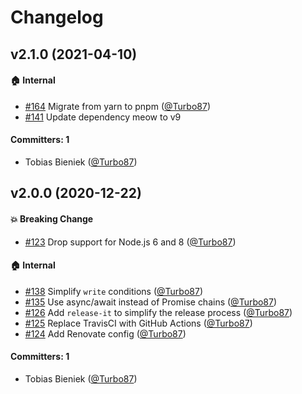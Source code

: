 # Changelog

## v2.1.0 (2021-04-10)

#### :house: Internal
* [#164](https://github.com/Turbo87/auto-dist-tag/pull/164) Migrate from yarn to pnpm ([@Turbo87](https://github.com/Turbo87))
* [#141](https://github.com/Turbo87/auto-dist-tag/pull/141) Update dependency meow to v9

#### Committers: 1
- Tobias Bieniek ([@Turbo87](https://github.com/Turbo87))

## v2.0.0 (2020-12-22)

#### :boom: Breaking Change
* [#123](https://github.com/Turbo87/auto-dist-tag/pull/123) Drop support for Node.js 6 and 8 ([@Turbo87](https://github.com/Turbo87))

#### :house: Internal
* [#138](https://github.com/Turbo87/auto-dist-tag/pull/138) Simplify `write` conditions ([@Turbo87](https://github.com/Turbo87))
* [#135](https://github.com/Turbo87/auto-dist-tag/pull/135) Use async/await instead of Promise chains ([@Turbo87](https://github.com/Turbo87))
* [#126](https://github.com/Turbo87/auto-dist-tag/pull/126) Add `release-it` to simplify the release process ([@Turbo87](https://github.com/Turbo87))
* [#125](https://github.com/Turbo87/auto-dist-tag/pull/125) Replace TravisCI with GitHub Actions ([@Turbo87](https://github.com/Turbo87))
* [#124](https://github.com/Turbo87/auto-dist-tag/pull/124) Add Renovate config ([@Turbo87](https://github.com/Turbo87))

#### Committers: 1
- Tobias Bieniek ([@Turbo87](https://github.com/Turbo87))
